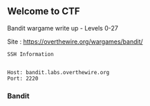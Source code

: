 ## Welcome to CTF
Bandit wargame write up - Levels 0-27


Site : https://overthewire.org/wargames/bandit/

```
SSH Information


Host: bandit.labs.overthewire.org
Port: 2220
```

### Bandit
